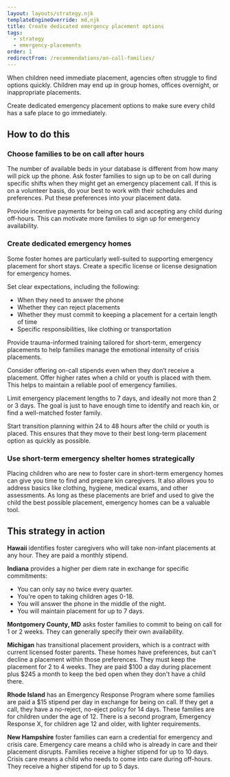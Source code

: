 ```yaml
---
layout: layouts/strategy.njk
templateEngineOverride: md,njk
title: Create dedicated emergency placement options
tags:
  - strategy
  - emergency-placements
order: 1
redirectFrom: /recommendations/on-call-families/
---
```

When children need immediate placement, agencies often struggle to find options quickly. Children may end up in group homes, offices overnight, or inappropriate placements.

Create dedicated emergency placement options to make sure every child has a safe place to go immediately.

## How to do this

### Choose families to be on call after hours

The number of available beds in your database is different from how many will pick up the phone. Ask foster families to sign up to be on call during specific shifts when they might get an emergency placement call. If this is on a volunteer basis, do your best to work with their schedules and preferences. Put these preferences into your placement data.

Provide incentive payments for being on call and accepting any child during off-hours. This can motivate more families to sign up for emergency availability.

### Create dedicated emergency homes

Some foster homes are particularly well-suited to supporting emergency placement for short stays. Create a specific license or license designation for emergency homes. 

Set clear expectations, including the following:

* When they need to answer the phone
* Whether they can reject placements
* Whether they must commit to keeping a placement for a certain length of time
* Specific responsibilities, like clothing or transportation

Provide trauma-informed training tailored for short-term, emergency placements to help families manage the emotional intensity of crisis placements.

Consider offering on-call stipends even when they don’t receive a placement. Offer higher rates when a child or youth is placed with them. This helps to maintain a reliable pool of emergency families.

Limit emergency placement lengths to 7 days, and ideally not more than 2 or 3 days. The goal is just to have enough time to identify and reach kin, or find a well-matched foster family. 

Start transition planning within 24 to 48 hours after the child or youth is placed. This ensures that they move to their best long-term placement option as quickly as possible.

### Use short-term emergency shelter homes strategically

Placing children who are new to foster care in short-term emergency homes can give you time to find and prepare kin caregivers. It also allows you to address basics like clothing, hygiene, medical exams, and other assessments. As long as these placements are brief and  used to give the child the best possible placement, emergency homes can be a valuable tool.

## This strategy in action

**Hawaii** identifies foster caregivers who will take non-infant placements at any hour. They are paid a monthly stipend.

**Indiana** provides a higher per diem rate in exchange for specific commitments:

* You can only say no twice every quarter.
* You're open to taking children ages 0-18.
* You will answer the phone in the middle of the night.
* You will maintain placement for up to 7 days.

**Montgomery County, MD** asks foster families to commit to being on call for 1 or 2 weeks. They can generally specify their own availability.

**Michigan** has transitional placement providers, which is a contract with current licensed foster parents. These homes have preferences, but can't decline a placement within those preferences. They must keep the placement for 2 to 4 weeks. They are paid $100 a day during placement plus $245 a month to keep the bed open when they don't have a child there.

**Rhode Island** has an Emergency Response Program where some families are paid a $15 stipend per day in exchange for being on call. If they get a call, they have a no-reject, no-eject policy for 14 days. These families are for children under the age of 12. There is a second program, Emergency Response X, for children age 12 and older, with lighter requirements.

**New Hampshire** foster families can earn a credential for emergency and crisis care. Emergency care means a child who is already in care and their placement disrupts. Families receive a higher stipend for up to 10 days. Crisis care means a child who needs to come into care during off-hours. They receive a higher stipend for up to 5 days.